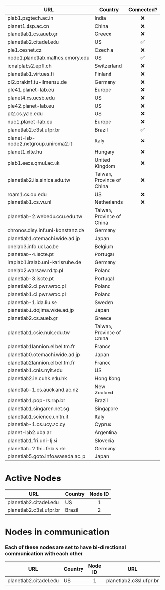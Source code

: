| URL                                   | Country                   | Connected? |
| ------------------------------------- | ------------------------- | :--------: |
| plab1.psgtech.ac.in                   | India                     |     ❌      |
| planet1.dsp.ac.cn                     | China                     |     ❌      |
| planetlab1.cs.aueb.gr                 | Greece                    |     ❌      |
| planetlab2.citadel.edu                | US                        |     ✅      |
| ple1.cesnet.cz                        | Czechia                   |     ❌      |
| node1.planetlab.mathcs.emory.edu      | US                        |     ✅      |
| icnalplabs2.epfl.ch                   | Switzerland               |     ❌      |
| planetlab1.virtues.fi                 | Finland                   |     ❌      |
| pl2.prakinf.tu-ilmenau.de             | Germany                   |     ❌      |
| ple41.planet-lab.eu                   | Europe                    |     ❌      |
| planet4.cs.ucsb.edu                   | US                        |     ❌      |
| ple42.planet-lab.eu                   | US                        |     ❌      |
| pl2.cs.yale.edu                       | US                        |     ❌      |
| nuc1.planet-lab.eu                    | Europe                    |     ❌      |
| planetlab2.c3sl.ufpr.br               | Brazil                    |     ✅      |
| planet-lab-node2.netgroup.uniroma2.it | Italy                     |     ❌      |
| planet1.elte.hu                       | Hungary                   |     ❌      |
| plab1.eecs.qmul.ac.uk                 | United Kingdom            |     ❌      |
| planetlab2.iis.sinica.edu.tw          | Taiwan, Province of China |     ❌      |
| roam1.cs.ou.edu                       | US                        |     ❌      |
| planetlab1.cs.vu.nl                   | Netherlands               |     ❌      |
| planetlab-2.webedu.ccu.edu.tw         | Taiwan, Province of China |
| chronos.disy.inf.uni-konstanz.de      | Germany                   |
| planetlab1.otemachi.wide.ad.jp        | Japan                     |
| onelab3.info.ucl.ac.be                | Belgium                   |
| planetlab-4.iscte.pt                  | Portugal                  |
| iraplab1.iralab.uni-karlsruhe.de      | Germany                   |
| onelab2.warsaw.rd.tp.pl               | Poland                    |
| planetlab-3.iscte.pt                  | Portugal                  |
| planetlab2.ci.pwr.wroc.pl             | Poland                    |
| planetlab1.ci.pwr.wroc.pl             | Poland                    |
| planetlab-1.ida.liu.se                | Sweden                    |
| planetlab1.dojima.wide.ad.jp          | Japan                     |
| planetlab2.cs.aueb.gr                 | Greece                    |
| planetlab1.csie.nuk.edu.tw            | Taiwan, Province of China |
| planetlab1lannion.elibel.tm.fr        | France                    |
| planetlab0.otemachi.wide.ad.jp        | Japan                     |
| planetlab2lannion.elibel.tm.fr        | France                    |
| planetlab1.cnis.nyit.edu              | US                        |
| planetlab2.ie.cuhk.edu.hk             | Hong Kong                 |
| planetlab-1.cs.auckland.ac.nz         | New Zealand               |
| planetlab1.pop-rs.rnp.br              | Brazil                    |
| planetlab1.singaren.net.sg            | Singapore                 |
| planetlab1.science.unitn.it           | Italy                     |
| planetlab-1.cs.ucy.ac.cy              | Cyprus                    |
| planet-lab2.uba.ar                    | Argentina                 |
| planetlab1.fri.uni-lj.si              | Slovenia                  |
| planetlab-2.fhi-fokus.de              | Germany                   |
| planetlab5.goto.info.waseda.ac.jp     | Japan                     |

# Active Nodes

| URL                     | Country | Node ID |
| ----------------------- | ------- | :-----: |
| planetlab2.citadel.edu  | US      |    1    |
| planetlab2.c3sl.ufpr.br | Brazil  |    2    |


# Nodes in communication
### Each of these nodes are set to have bi-directional communication with each other
| URL                    | Country | Node ID | URL                     | Country | Node ID |
| ---------------------- | ------- | :-----: | ----------------------- | ------- | :-----: |
| planetlab2.citadel.edu | US      |    1    | planetlab2.c3sl.ufpr.br | Brazil  |    2    |